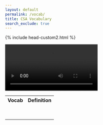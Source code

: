 ```yaml
---
layout: default
permalink: /vocab/
title: CSA Vocabulary
search_exclude: true
---
```


{% include head-custom2.html %}


<div id="video_wrapper">
  <video autoplay loop>
    <source src="https://drive.google.com/uc?export=view&id=1sd8r1eaSjNPmfyyXhC8PDEOjDMo_23cL" type="video/mp4">
  </video>
  
  <table>
   <tr>
    <th>Vocab</th>
    <th>Definition</th>

   </tr>
   
   <tr>
    <td></td>
    <td></td>

   </tr>
  
   <tr>
    <td></td>
    <td></td>
   </tr>
  
   <tr>
    <td></td>
    <td></td>

   </tr>
  
   <tr>
    <td></td>
    <td></td>

   </tr>
  
   <tr>
    <td></td>
    <td></td>
   </tr>
   
   <tr>
    <td></td>
    <td></td>
   </tr>
   
   <tr>
    <td></td>
    <td></td>
   </tr>
   
   <tr>
    <td></td>
    <td></td>
   </tr>
</div>




